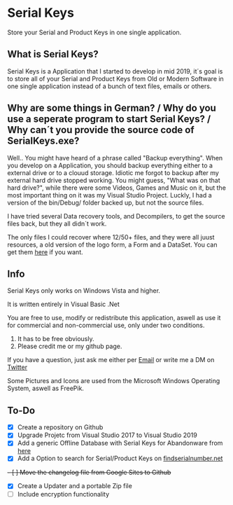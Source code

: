 # Serial Keys
Store your Serial and Product Keys in one single application.

## What is Serial Keys?
Serial Keys is a Application that I started to develop in mid 2019, it´s goal is to store all of your Serial and Product Keys from Old or Modern Software in one single application instead of a bunch of text files, emails or others.

## Why are some things in German? / Why do you use a seperate program to start Serial Keys? / Why can´t you provide the source code of SerialKeys.exe?
Well.. You might have heard of a phrase called "Backup everything". When you develop on a Application, you should backup everything either to a external drive or to a clouud storage. Idiotic me forgot to backup after my external hard drive stopped working. You might guess, "What was on that hard drive?", while there were some Videos, Games and Music on it, but the most important thing on it was my Visual Studio Project. Luckly, I had a version of the bin/Debug/ folder backed up, but not the source files.

I have tried several Data recovery tools, and Decompilers, to get the source files back, but they all didn´t work.

The only files I could recover where 12/50+ files, and they were all juust resources, a old version of the logo form, a Form and a DataSet.
You can get them [here](/RecoveredFiles.zip) if you want.

## Info
Serial Keys only works on Windows Vista and higher.

It is written entirely in Visual Basic .Net

You are free to use, modify or redistribute this application, aswell as use it for commercial and non-commercial use, only under two conditions.
1. It has to be free obviously.
2. Please credit me or my github page.

If you have a question, just ask me either per [Email](mailto:anitastriclk@gmail.com) or write me a DM on [Twitter](https://twitter.com/peterstrick_acc)

Some Pictures and Icons are used from the Microsoft Windows Operating System, aswell as FreePik.

## To-Do
- [x] Create a repository on Github
- [x] Upgrade Projetc from Visual Studio 2017 to Visual Studio 2019
- [x] Add a generic Offline Database with Serial Keys for Abandonware from [here](http://adampurtimes2009.tripod.com/sitebuildercontent/sitebuilderfiles/omcomputerpoint.txt)
- [x] Add a Option to search for Serial/Product Keys on [findserialnumber.net](http://findserialnumber.net)

~~- [ ] Move the changelog file from Google Sites to Github~~

- [x] Create a Updater and a portable Zip file
- [ ] Include encryption functionality
